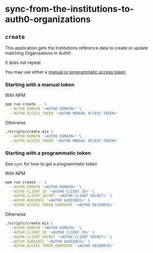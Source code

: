# sync-from-the-institutions-to-auth0-organizations

## `create`

This application gets the Institutions reference data to create or update matching Organizations in Auth0

It does not repeat

You may use either a [manual or programmatic access token](https://auth0.com/docs/secure/tokens/access-tokens/management-api-access-tokens)

### Starting with a manual token

With NPM

```bash
npm run create -- \
  --AUTH0_DOMAIN '<AUTH0 DOMAIN>' \
  --AUTH0_ACCESS_TOKEN '<AUTH0 MANUAL ACCESS TOKEN>'
```

Otherwise

```bash
./scripts/create.mjs \
  --AUTH0_DOMAIN '<AUTH0 DOMAIN>' \
  --AUTH0_ACCESS_TOKEN '<AUTH0 MANUAL ACCESS TOKEN>'
```

### Starting with a programmatic token

See `sync` for how to get a programmatic token

With NPM

```bash
npm run create -- \
  --AUTH0_DOMAIN '<AUTH0 DOMAIN>' \
  --AUTH0_CLIENT_ID '<AUTH0 CLIENT ID>' \
  --AUTH0_CLIENT_SECRET '<AUTH0 CLIENT SECRET>' \
  --AUTH0_AUDIENCE '<AUTH0 AUDIENCE>' \
  --AUTH0_ACCESS_TOKEN_ENDPOINT '<AUTH0 RESOURCE>'
```

Otherwise

```bash
./scripts/create.mjs \
  --AUTH0_DOMAIN '<AUTH0 DOMAIN>' \
  --AUTH0_CLIENT_ID '<AUTH0 CLIENT ID>' \
  --AUTH0_CLIENT_SECRET '<AUTH0 CLIENT SECRET>' \
  --AUTH0_AUDIENCE '<AUTH0 AUDIENCE>' \
  --AUTH0_ACCESS_TOKEN_ENDPOINT '<AUTH0 RESOURCE>'
```
